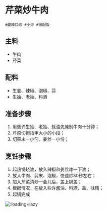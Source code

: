 # 芹菜炒牛肉

```
#酸辣口感 #小炒 #很配饭
```

## 主料

- 牛肉
- 芹菜

## 配料

- 生姜、辣椒、泡椒、蒜
- 生抽、老抽、料酒

## 准备步骤

1. 用些许生抽、老抽、蚝油先腌制牛肉十分钟；
2. 芹菜切拇指甲大小的小段；
3. 切蒜末一小勺，姜丝一小份；

## 烹饪步骤

1. 起热锅烧油，放入辣椒和姜丝炸一下油；
2. 放入牛肉、蒜末、泡椒，快速炒30秒左右；
3. 加入芹菜清炒一会儿后，盖上锅盖；
4. 根据情况，在放入些许酱油、料酒、盐、味精；
5. 起锅完成

![](../_images/qincaichaohuangniurou. ':loading=lazy')

